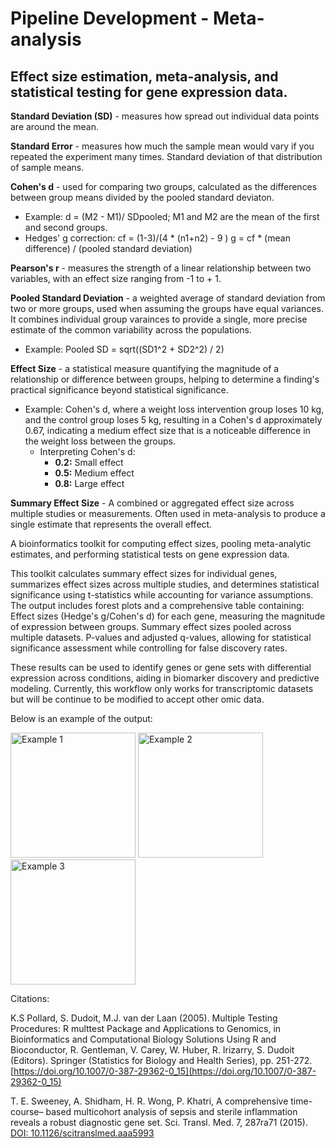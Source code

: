 # Pipeline Development - Meta-analysis
## Effect size estimation, meta-analysis, and statistical testing for gene expression data.


**Standard Deviation (SD)** - measures how spread out individual data points are around the mean.

**Standard Error** - measures how much the sample mean would vary if you repeated the experiment many times. Standard deviation of that distribution of sample means.

**Cohen's d** - used for comparing two groups, calculated as the differences between group means divided by the pooled standard deviaton.
  - Example:
      d = (M2 - M1)/ SDpooled; M1 and M2 are the mean of the first and second groups.
  - Hedges' g correction:
      cf = (1-3)/(4 * (n1+n2) - 9 )
      g = cf * (mean difference) / (pooled standard deviation)

**Pearson's r** - measures the strength of a linear relationship between two variables, with an effect size ranging from -1 to + 1.

**Pooled Standard Deviation** - a weighted average of standard deviation from two or more groups, used when assuming the groups have equal variances. It combines individual group varainces to provide a single, more precise estimate of the common variability across the populations.
  - Example:
      Pooled SD = sqrt((SD1^2 + SD2^2) / 2)

**Effect Size** - a statistical measure quantifying the magnitude of a relationship or difference between groups, helping to determine a finding's practical significance beyond statistical significance.
  - Example:
      Cohen's d, where a weight loss intervention group loses 10 kg, and the control group loses 5 kg, resulting in a Cohen's d approximately 0.67, indicating a medium effect size that is a noticeable difference in the weight loss between the groups.
    - Interpreting Cohen's d:
        - **0.2:** Small effect
        - **0.5:** Medium effect
        - **0.8:** Large effect

**Summary Effect Size** - A combined or aggregated effect size across multiple studies or measurements. Often used in meta-analysis to produce a single estimate that represents the overall effect. 

A bioinformatics toolkit for computing effect sizes, pooling meta-analytic estimates, and performing statistical tests on gene expression data. 

This toolkit calculates summary effect sizes for individual genes, summarizes effect sizes across multiple studies, and determines statistical significance using t-statistics while accounting for variance assumptions. The output includes forest plots and a comprehensive table containing:
Effect sizes (Hedge's g/Cohen's d) for each gene, measuring the magnitude of expression between groups.
Summary effect sizes pooled across multiple datasets.
P-values and adjusted q-values, allowing for statistical significance assessment while controlling for false discovery rates.

These results can be used to identify genes or gene sets with differential expression across conditions, aiding in biomarker discovery and predictive modeling. Currently, this workflow only works for transcriptomic datasets but will be continue to be modified to accept other omic data.


Below is an example of the output:

<img src="BOLA1.jpg" alt="Example 1" width="200">
<img src="CYP4F3.jpg" alt="Example 2" width="200">
<img src="VEGFA.jpg" alt="Example 3" width="200">




Citations: 

K.S Pollard, S. Dudoit, M.J. van der Laan (2005). Multiple Testing Procedures: R multtest Package and
  Applications to Genomics, in Bioinformatics and Computational Biology Solutions Using R and Bioconductor,
  R. Gentleman, V. Carey, W. Huber, R. Irizarry, S. Dudoit (Editors). Springer (Statistics for Biology and
  Health Series), pp. 251-272. [https://doi.org/10.1007/0-387-29362-0_15](https://doi.org/10.1007/0-387-29362-0_15)

T. E. Sweeney, A. Shidham, H. R. Wong, P. Khatri, A comprehensive time-course–
based multicohort analysis of sepsis and sterile inflammation reveals a robust diagnostic
gene set. Sci. Transl. Med. 7, 287ra71 (2015). [DOI: 10.1126/scitranslmed.aaa5993](https://doi.org/10.1126/scitranslmed.aaa5993)

